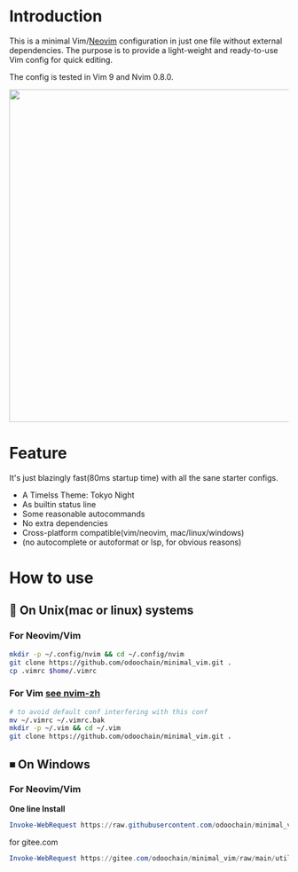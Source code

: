 # Introduction

This is a minimal Vim/[Neovim](https://github.com/neovim/neovim) configuration
in just one file without external dependencies. The purpose is to provide a
light-weight and ready-to-use Vim config for quick editing.

The config is tested in Vim 9 and Nvim 0.8.0.

<p align="center">
<img src="resources/vim_ui_look.png" width="600">
</p>

# Feature

It's just blazingly fast(80ms startup time) with all the sane starter configs.

- A Timelss Theme: Tokyo Night
- As builtin status line
- Some reasonable autocommands
- No extra dependencies
- Cross-platform compatible(vim/neovim, mac/linux/windows)
- (no autocomplete or autoformat or lsp, for obvious reasons)

# How to use

## 🐧 On Unix(mac or linux) systems

### For Neovim/Vim

```bash
mkdir -p ~/.config/nvim && cd ~/.config/nvim
git clone https://github.com/odoochain/minimal_vim.git .
cp .vimrc $home/.vimrc
```
### For Vim [see nvim-zh](https://github.com/nvim-zh/minimal_vim)

```bash
# to avoid default conf interfering with this conf
mv ~/.vimrc ~/.vimrc.bak
mkdir -p ~/.vim && cd ~/.vim
git clone https://github.com/odoochain/minimal_vim.git .
```

## ⏹ On Windows

### For Neovim/Vim

**One line Install**
``` powershell
Invoke-WebRequest https://raw.githubusercontent.com/odoochain/minimal_vim/master/utils/install.ps1 -UseBasicParsing | Invoke-Expression
```

for gitee.com

``` powershell
Invoke-WebRequest https://gitee.com/odoochain/minimal_vim/raw/main/utils/update.ps1 -UseBasicParsing | Invoke-Expression
```